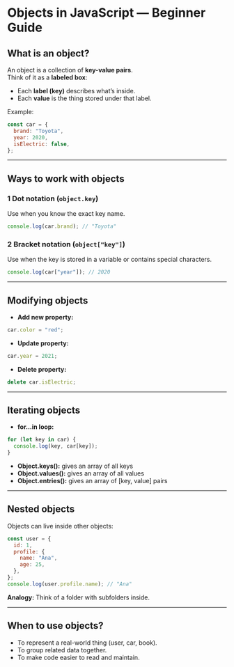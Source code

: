 # Objects in JavaScript — Beginner Guide

## What is an object?

An object is a collection of **key-value pairs**.  
Think of it as a **labeled box**:

- Each **label (key)** describes what’s inside.
- Each **value** is the thing stored under that label.

Example:

```js
const car = {
  brand: "Toyota",
  year: 2020,
  isElectric: false,
};
```

---

## Ways to work with objects

### 1 Dot notation (`object.key`)

Use when you know the exact key name.

```js
console.log(car.brand); // "Toyota"
```

### 2 Bracket notation (`object["key"]`)

Use when the key is stored in a variable or contains special characters.

```js
console.log(car["year"]); // 2020
```

---

## Modifying objects

- **Add new property:**

```js
car.color = "red";
```

- **Update property:**

```js
car.year = 2021;
```

- **Delete property:**

```js
delete car.isElectric;
```

---

## Iterating objects

- **for...in loop:**

```js
for (let key in car) {
  console.log(key, car[key]);
}
```

- **Object.keys():** gives an array of all keys
- **Object.values():** gives an array of all values
- **Object.entries():** gives an array of [key, value] pairs

---

## Nested objects

Objects can live inside other objects:

```js
const user = {
  id: 1,
  profile: {
    name: "Ana",
    age: 25,
  },
};
console.log(user.profile.name); // "Ana"
```

**Analogy:** Think of a folder with subfolders inside.

---

## When to use objects?

- To represent a real-world thing (user, car, book).
- To group related data together.
- To make code easier to read and maintain.